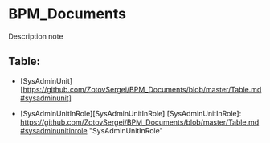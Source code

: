 # BPM_Documents
Description note
## Table:

- [SysAdminUnit] [https://github.com/ZotovSergei/BPM_Documents/blob/master/Table.md#sysadminunit]

- [SysAdminUnitInRole][SysAdminUnitInRole]
[SysAdminUnitInRole]: https://github.com/ZotovSergei/BPM_Documents/blob/master/Table.md#sysadminunitinrole "SysAdminUnitInRole"
